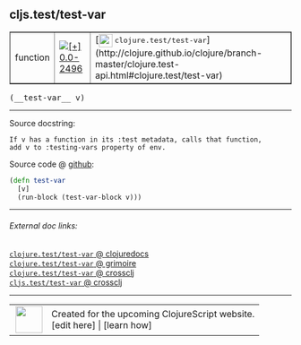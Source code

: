 ## cljs.test/test-var



 <table border="1">
<tr>
<td>function</td>
<td><a href="https://github.com/cljsinfo/cljs-api-docs/tree/0.0-2496"><img valign="middle" alt="[+] 0.0-2496" title="Added in 0.0-2496" src="https://img.shields.io/badge/+-0.0--2496-lightgrey.svg"></a> </td>
<td>
[<img height="24px" valign="middle" src="http://i.imgur.com/1GjPKvB.png"> <samp>clojure.test/test-var</samp>](http://clojure.github.io/clojure/branch-master/clojure.test-api.html#clojure.test/test-var)
</td>
</tr>
</table>


 <samp>
(__test-var__ v)<br>
</samp>

---





Source docstring:

```
If v has a function in its :test metadata, calls that function,
add v to :testing-vars property of env.
```


Source code @ [github](https://github.com/clojure/clojurescript/blob/r2985/src/cljs/cljs/test.cljs#L461-L465):

```clj
(defn test-var
  [v]
  (run-block (test-var-block v)))
```

<!--
Repo - tag - source tree - lines:

 <pre>
clojurescript @ r2985
└── src
    └── cljs
        └── cljs
            └── <ins>[test.cljs:461-465](https://github.com/clojure/clojurescript/blob/r2985/src/cljs/cljs/test.cljs#L461-L465)</ins>
</pre>

-->

---



###### External doc links:

[`clojure.test/test-var` @ clojuredocs](http://clojuredocs.org/clojure.test/test-var)<br>
[`clojure.test/test-var` @ grimoire](http://conj.io/store/v1/org.clojure/clojure/1.7.0-beta3/clj/clojure.test/test-var/)<br>
[`clojure.test/test-var` @ crossclj](http://crossclj.info/fun/clojure.test/test-var.html)<br>
[`cljs.test/test-var` @ crossclj](http://crossclj.info/fun/cljs.test.cljs/test-var.html)<br>

---

 <table>
<tr><td>
<img valign="middle" align="right" width="48px" src="http://i.imgur.com/Hi20huC.png">
</td><td>
Created for the upcoming ClojureScript website.<br>
[edit here] | [learn how]
</td></tr></table>

[edit here]:https://github.com/cljsinfo/cljs-api-docs/blob/master/cljsdoc/cljs.test_test-var.cljsdoc
[learn how]:https://github.com/cljsinfo/cljs-api-docs/wiki/cljsdoc-files

<!--

This information was too distracting to show to readers, but I'll leave it
commented here since it is helpful to:

- pretty-print the data used to generate this document
- and show how to retrieve that data



The API data for this symbol:

```clj
{:ns "cljs.test",
 :name "test-var",
 :signature ["[v]"],
 :history [["+" "0.0-2496"]],
 :type "function",
 :full-name-encode "cljs.test_test-var",
 :source {:code "(defn test-var\n  [v]\n  (run-block (test-var-block v)))",
          :title "Source code",
          :repo "clojurescript",
          :tag "r2985",
          :filename "src/cljs/cljs/test.cljs",
          :lines [461 465]},
 :full-name "cljs.test/test-var",
 :clj-symbol "clojure.test/test-var",
 :docstring "If v has a function in its :test metadata, calls that function,\nadd v to :testing-vars property of env."}

```

Retrieve the API data for this symbol:

```clj
;; from Clojure REPL
(require '[clojure.edn :as edn])
(-> (slurp "https://raw.githubusercontent.com/cljsinfo/cljs-api-docs/catalog/cljs-api.edn")
    (edn/read-string)
    (get-in [:symbols "cljs.test/test-var"]))
```

-->
